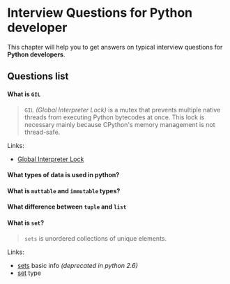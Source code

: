 Interview Questions for Python developer
=========


This chapter will help you to get answers on typical interview questions for **Python developers**.


Questions list
---------


#### What is `GIL`

> `GIL` *(Global Interpreter Lock)* is a mutex that prevents multiple native threads from executing Python bytecodes at once. This lock is necessary mainly because CPython's memory management is not thread-safe.

Links:
- [Global Interpreter Lock](https://wiki.python.org/moin/GlobalInterpreterLock)

#### What types of data is used in python?

#### What is `muttable` and `immutable` types?

#### What difference between `tuple` and `list`

#### What is `set`?

> `sets` is unordered collections of unique elements.

Links:
- [sets](https://docs.python.org/2/library/sets.html) basic info *(deprecated in python 2.6)*
- [set](https://docs.python.org/2.7/library/stdtypes.html#set) type
